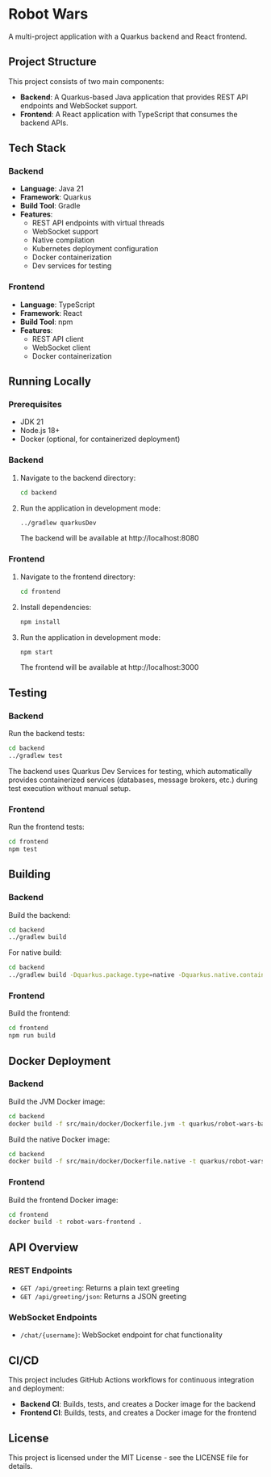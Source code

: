 # Robot Wars

A multi-project application with a Quarkus backend and React frontend.

## Project Structure

This project consists of two main components:

- **Backend**: A Quarkus-based Java application that provides REST API endpoints and WebSocket support.
- **Frontend**: A React application with TypeScript that consumes the backend APIs.

## Tech Stack

### Backend
- **Language**: Java 21
- **Framework**: Quarkus
- **Build Tool**: Gradle
- **Features**:
  - REST API endpoints with virtual threads
  - WebSocket support
  - Native compilation
  - Kubernetes deployment configuration
  - Docker containerization
  - Dev services for testing

### Frontend
- **Language**: TypeScript
- **Framework**: React
- **Build Tool**: npm
- **Features**:
  - REST API client
  - WebSocket client
  - Docker containerization

## Running Locally

### Prerequisites
- JDK 21
- Node.js 18+
- Docker (optional, for containerized deployment)

### Backend

1. Navigate to the backend directory:
   ```bash
   cd backend
   ```

2. Run the application in development mode:
   ```bash
   ../gradlew quarkusDev
   ```

   The backend will be available at http://localhost:8080

### Frontend

1. Navigate to the frontend directory:
   ```bash
   cd frontend
   ```

2. Install dependencies:
   ```bash
   npm install
   ```

3. Run the application in development mode:
   ```bash
   npm start
   ```

   The frontend will be available at http://localhost:3000

## Testing

### Backend

Run the backend tests:
```bash
cd backend
../gradlew test
```

The backend uses Quarkus Dev Services for testing, which automatically provides containerized services (databases, message brokers, etc.) during test execution without manual setup.

### Frontend

Run the frontend tests:
```bash
cd frontend
npm test
```

## Building

### Backend

Build the backend:
```bash
cd backend
../gradlew build
```

For native build:
```bash
cd backend
../gradlew build -Dquarkus.package.type=native -Dquarkus.native.container-build=true
```

### Frontend

Build the frontend:
```bash
cd frontend
npm run build
```

## Docker Deployment

### Backend

Build the JVM Docker image:
```bash
cd backend
docker build -f src/main/docker/Dockerfile.jvm -t quarkus/robot-wars-backend-jvm .
```

Build the native Docker image:
```bash
cd backend
docker build -f src/main/docker/Dockerfile.native -t quarkus/robot-wars-backend-native .
```

### Frontend

Build the frontend Docker image:
```bash
cd frontend
docker build -t robot-wars-frontend .
```

## API Overview

### REST Endpoints

- `GET /api/greeting`: Returns a plain text greeting
- `GET /api/greeting/json`: Returns a JSON greeting

### WebSocket Endpoints

- `/chat/{username}`: WebSocket endpoint for chat functionality

## CI/CD

This project includes GitHub Actions workflows for continuous integration and deployment:

- **Backend CI**: Builds, tests, and creates a Docker image for the backend
- **Frontend CI**: Builds, tests, and creates a Docker image for the frontend

## License

This project is licensed under the MIT License - see the LICENSE file for details.
